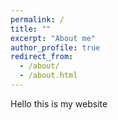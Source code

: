 ```yaml
---
permalink: /
title: ""
excerpt: "About me"
author_profile: true
redirect_from: 
  - /about/
  - /about.html
---
```

Hello this is my website
